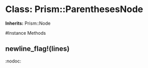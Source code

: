 # Class: Prism::ParenthesesNode
**Inherits:** Prism::Node
    




#Instance Methods
## newline_flag!(lines) [](#method-i-newline_flag!)
:nodoc:

